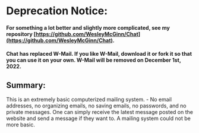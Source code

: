 # **Deprecation Notice**:
#### For something a lot better and slightly more complicated, see my repository [https://github.com/WesleyMcGinn/Chat](https://github.com/WesleyMcGinn/Chat).

#### Chat has replaced W-Mail.  If you like W-Mail, download it or fork it so that you can use it on your own.  W-Mail will be removed on December 1st, 2022.

## Summary:
This is an extremely basic computerized mailing system.  -  No email addresses, no organizing emails, no saving emails, no passwords, and no private messages.  One can simply receive the latest message posted on the website and send a message if they want to.  A mailing system could not be more basic.
